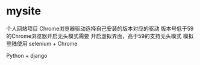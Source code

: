 # mysite
个人网站项目
Chrome浏览器驱动选择自己安装的版本对应的驱动 版本号低于59的Chrome浏览器开启无头模式需要 开启虚拟界面，高于59的支持无头模式
模拟登陆使用 selenium + Chrome

Python  + django  
